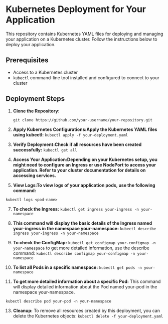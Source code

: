 # Kubernetes Deployment for Your Application

This repository contains Kubernetes YAML files for deploying and managing your application on a Kubernetes cluster. Follow the instructions below to deploy your application.

## Prerequisites

- Access to a Kubernetes cluster
- `kubectl` command-line tool installed and configured to connect to your cluster

## Deployment Steps

1. **Clone the Repository:**

   ```git clone https://github.com/your-username/your-repository.git```


2. **Apply Kubernetes Configurations:Apply the Kubernetes YAML files using kubectl:**
```kubectl apply -f your-deployment.yaml```

3. **Verify Deployment:Check if all resources have been created successfully:**
```kubectl get all```
5. **Access Your Application:Depending on your Kubernetes setup, you might need to configure an Ingress or use NodePort to access your application. Refer to your cluster documentation for details on accessing services.**
6. **View Logs:To view logs of your application pods, use the following command:**

```kubectl logs <pod-name> ```

7. **To check the Ingress:**
```kubectl get ingress your-ingress -n your-namespace```
8. **This command will display the basic details of the Ingress named your-ingress in the namespace your-namespace:**
```kubectl describe ingress your-ingress -n your-namespace```

10. **To check the ConfigMap:**
```kubectl get configmap your-configmap -n your-namespace```
to get more detailed information, use the describe command:
```kubectl describe configmap your-configmap -n your-namespace```

11. **To list all Pods in a specific namespace:**
```kubectl get pods -n your-namespace```
12. **To get more detailed information about a specific Pod:**
This command will display detailed information about the Pod named your-pod in the namespace your-namespace.

```kubectl describe pod your-pod -n your-namespace```


13. **Cleanup:**
To remove all resources created by this deployment, you can delete the Kubernetes objects:
```kubectl delete -f your-deployment.yaml```